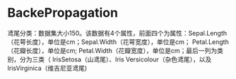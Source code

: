 # BackePropagation
鸢尾分类：数据集大小150。该数据有4个属性，前面四个为属性：Sepal.Length（花萼长度），单位是cm；Sepal.Width（花萼宽度），单位是cm； Petal.Length（花瓣长度），单位是cm; Petal.Width（花瓣宽度），单位是cm；最后一列为类别，分为三类（ IrisSetosa（山鸢尾）、Iris Versicolour（杂色鸢尾），以及IrisVirginica（维吉尼亚鸢尾)